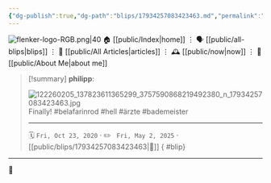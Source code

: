 ```yaml
---
{"dg-publish":true,"dg-path":"blips/17934257083423463.md","permalink":"/blips/17934257083423463/","title":"philipp on instagram @ 2020-10-23","created":"2020-10-23T11:00:00","updated":"2025-05-02T17:43:08"}
---
```



<div class="transclusion internal-embed is-loaded"><div class="markdown-embed">




![flenker-logo-RGB.png|40](/img/user/attachments/flenker-logo-RGB.png)
🏠 [[public/Index\|home]]  ⋮ 🗣️ [[public/all-blips\|blips]] ⋮  📝 [[public/All Articles\|articles]]  ⋮ 🕰️ [[public/now\|now]] ⋮ 🪪 [[public/About Me\|about me]]


</div></div>


> [!summary] **philipp**:
>
> ![122260205_137823611365299_3757590868219492380_n_17934257083423463.jpg](/img/user/attachments/122260205_137823611365299_3757590868219492380_n_17934257083423463.jpg)
> Finally! #belafarinrod #hell #ärzte #bademeister
> - - -
>
> 🗓️ <code>Fri, Oct 23, 2020</code>  · ✏️ <code> Fri, May 2, 2025</code>  · [[public/blips/17934257083423463\|🔗]]
{ #blip}


- - -

 👾
